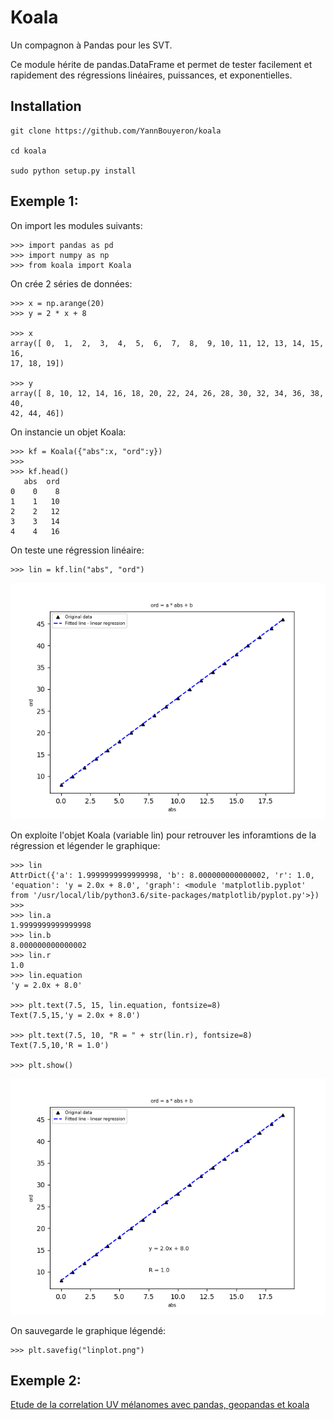 # Koala

Un compagnon à Pandas pour les SVT.

Ce module hérite de pandas.DataFrame et permet de tester facilement et rapidement des régressions linéaires, puissances, et exponentielles.

## Installation

    git clone https://github.com/YannBouyeron/koala
    
    cd koala
    
    sudo python setup.py install
    
## Exemple 1:

On import les modules suivants:

    >>> import pandas as pd
    >>> import numpy as np
    >>> from koala import Koala

On crée 2 séries de données:

    >>> x = np.arange(20)
    >>> y = 2 * x + 8

    >>> x
    array([ 0,  1,  2,  3,  4,  5,  6,  7,  8,  9, 10, 11, 12, 13, 14, 15, 16,
    17, 18, 19])
    
    >>> y
    array([ 8, 10, 12, 14, 16, 18, 20, 22, 24, 26, 28, 30, 32, 34, 36, 38, 40,
    42, 44, 46])

On instancie un objet Koala:

    >>> kf = Koala({"abs":x, "ord":y})
    >>>
    >>> kf.head()
       abs  ord
    0    0    8
    1    1   10
    2    2   12
    3    3   14
    4    4   16

On teste une régression linéaire:

    >>> lin = kf.lin("abs", "ord")
    

<p align="center">
  <img src="Images/0D38B61D-9A9B-40F9-AAD2-1E20BC76A06D.png">
</p>


On exploite l'objet Koala (variable lin) pour retrouver les inforamtions de la régression et légender le graphique:

    
    >>> lin
    AttrDict({'a': 1.9999999999999998, 'b': 8.000000000000002, 'r': 1.0, 'equation': 'y = 2.0x + 8.0', 'graph': <module 'matplotlib.pyplot' from '/usr/local/lib/python3.6/site-packages/matplotlib/pyplot.py'>})
    >>>
    >>> lin.a
    1.9999999999999998
    >>> lin.b
    8.000000000000002
    >>> lin.r
    1.0
    >>> lin.equation
    'y = 2.0x + 8.0'
    
    >>> plt.text(7.5, 15, lin.equation, fontsize=8)
    Text(7.5,15,'y = 2.0x + 8.0')
    
    >>> plt.text(7.5, 10, "R = " + str(lin.r), fontsize=8)
    Text(7.5,10,'R = 1.0')
    
    >>> plt.show()


<p align="center">
  <img src="Images/978453B3-A49C-4D0C-9546-5C1758F2DB3E.png">
</p>


On sauvegarde le graphique légendé:

    >>> plt.savefig("linplot.png")


## Exemple 2:

[Etude de la correlation UV mélanomes avec pandas, geopandas et koala](https://gist.github.com/YannBouyeron/5e27cff8568725e71de245e10933bb56)

